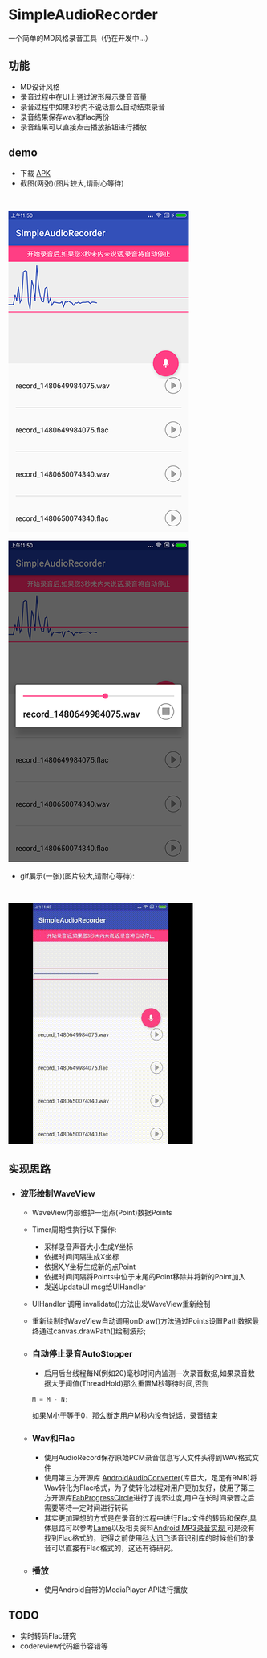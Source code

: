 # SimpleAudioRecorder

一个简单的MD风格录音工具（仍在开发中…）

## 功能
* MD设计风格
* 录音过程中在UI上通过波形展示录音音量
* 录音过程中如果3秒内不说话那么自动结束录音
* 录音结果保存wav和flac两份
* 录音结果可以直接点击播放按钮进行播放

## demo
* 下载 [APK](https://github.com/ayaseruri/SimpleAudioRecorder/blob/master/demo/app-debug.apk?raw=true)
* 截图(两张)(图片较大,请耐心等待)
<br />

![Screenshot1](https://github.com/ayaseruri/SimpleAudioRecorder/blob/master/demo/Screenshot1.png?raw=true)
<br />

![Screenshot2](https://github.com/ayaseruri/SimpleAudioRecorder/blob/master/demo/Screenshot2.png?raw=true)
* gif展示(一张)(图片较大,请耐心等待):
<br />

![gif](https://github.com/ayaseruri/SimpleAudioRecorder/blob/master/demo/demo.gif?raw=true)

## 实现思路
* ### 波形绘制WaveView
  * WaveView内部维护一组点(Point)数据Points
  * Timer周期性执行以下操作:
    * 采样录音声音大小生成Y坐标
    * 依据时间间隔生成X坐标
    * 依据X,Y坐标生成新的点Point
    * 依据时间间隔将Points中位于末尾的Point移除并将新的Point加入
    * 发送UpdateUI msg给UIHandler
  * UIHandler 调用 invalidate()方法出发WaveView重新绘制
  * 重新绘制时WaveView自动调用onDraw()方法通过Points设置Path数据最终通过canvas.drawPath()绘制波形;


  * ### 自动停止录音AutoStopper
    * 启用后台线程每N(例如20)毫秒时间内监测一次录音数据,如果录音数据大于阈值(ThreadHold)那么重置M秒等待时间,否则
    ```java
    M = M - N;
    ```
    如果M小于等于0，那么断定用户M秒内没有说话，录音结束


  * ### Wav和Flac
    * 使用AudioRecord保存原始PCM录音信息写入文件头得到WAV格式文件
    * 使用第三方开源库 [AndroidAudioConverter](https://github.com/adrielcafe/AndroidAudioConverter)(库巨大，足足有9MB)将Wav转化为Flac格式，为了使转化过程对用户更加友好，使用了第三方开源库[FabProgressCircle](https://github.com/JorgeCastilloPrz/FABProgressCircle)进行了提示过度,用户在长时间录音之后需要等待一定时间进行转码
    * 其实更加理想的方式是在录音的过程中进行Flac文件的转码和保存,具体思路可以参考[Lame](http://lame.sourceforge.net/)以及相关资料[Android MP3录音实现 ](http://www.cnblogs.com/ct2011/p/4080193.html)可是没有找到Flac格式的，记得之前使用[科大讯飞](http://www.iflytek.com/)语音识别库的时候他们的录音可以直接有Flac格式的，这还有待研究。


  * ### 播放
    * 使用Android自带的MediaPlayer API进行播放

## TODO
* 实时转码Flac研究
* codereview代码细节容错等
